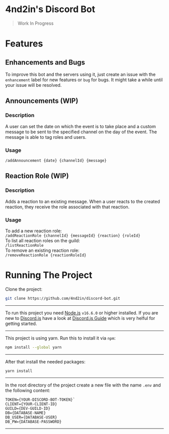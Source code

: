 # 4nd2in's Discord Bot  
> Work In Progress

# Features
## Enhancements and Bugs
To improve this bot and the servers using it, just create an issue with the `enhancement` label for new features or `bug` for bugs. It might take a while until your issue will be resolved. 

## Announcements (WIP)
### Description
A user can set the date on which the event is to take place and a custom message to be sent to the specified channel on the day of the event. The message is able to tag roles and users.
### Usage
`/addAnnouncement {date} {channelId} {message}`

## Reaction Role (WIP)
### Description
Adds a reaction to an existing message. When a user reacts to the created reaction, they receive the role associated with that reaction.
### Usage
To add a new reaction role:  
`/addReactionRole {channelId} {messageId} {reaction} {roleId}`  
To list all reaction roles on the guild:  
`/listReactionRole`  
To remove an existing reaction role:  
`/removeReactionRole {reactionRoleId}`

# Running The Project 
Clone the project:  
``` sh
git clone https://github.com/4nd2in/discord-bot.git  
```

---

To run this project you need [Node.js](https://nodejs.org/en/) `v16.6.0` or higher installed. If you are new to [Discord.js](https://discord.js.org/#/) have a look at [Discord.js Guide](https://discordjs.guide/) which is very helful for getting started.

---

This project is using yarn. Run this to install it via `npm`:  
``` sh
npm install --global yarn  
```

---

After that install the needed packages:  
``` sh
yarn install  
```

---

In the root directory of the project create a new file with the name `.env` and the following content:
```
TOKEN={YOUR-DISCORD-BOT-TOKEN}`
CLIENT={YOUR-CLIENT-ID}
GUILD={DEV-GUILD-ID}
DB={DATABASE-NAME}
DB_USER={DATABASE-USER}
DB_PW={DATABASE-PASSWORD}
```

---
